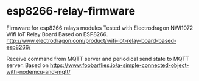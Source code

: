 # esp8266-relay-firmware
Firmware for esp8266 ralays modules
Tested with Electrodragon NWI1072 Wifi IoT Relay Board Based on ESP8266.
http://www.electrodragon.com/product/wifi-iot-relay-board-based-esp8266/

Receive command from MQTT server and periodical send state to MQTT server.
Based on 
https://www.foobarflies.io/a-simple-connected-object-with-nodemcu-and-mqtt/
